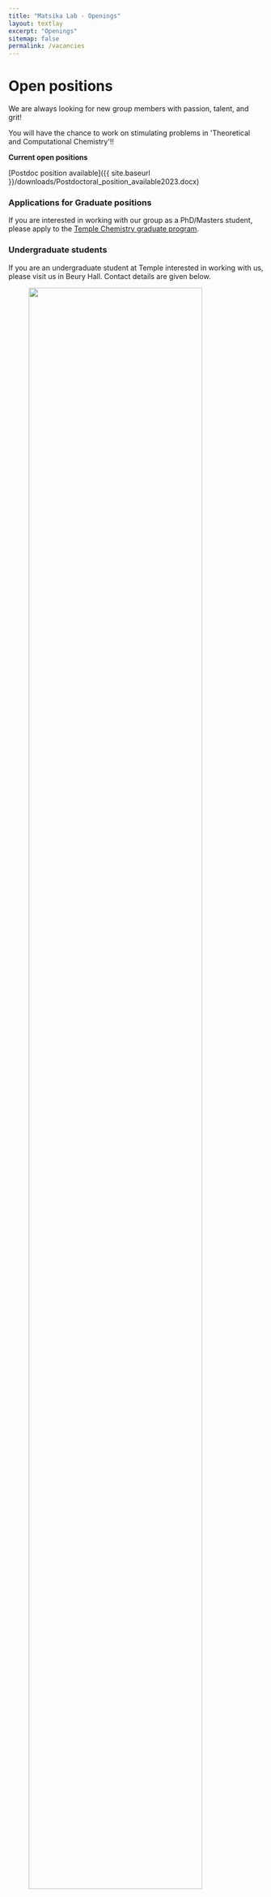 ```yaml
---
title: "Matsika Lab - Openings"
layout: textlay
excerpt: "Openings"
sitemap: false
permalink: /vacancies
---
```


# Open positions

We are always looking for new group members with passion, talent, and grit!

You will have the chance to work on stimulating problems in 'Theoretical and Computational Chemistry'!!

<b> Current open positions </b>
<p>[Postdoc position available]({{ site.baseurl }}/downloads/Postdoctoral_position_available2023.docx)</p>

<!--### Current open positions

You find the current job openings here:
[Opening 1]({{ site.baseurl }}/downloads/GeneralPostdoc_2019_v01.pdf),
[Opening 2]({{ site.baseurl }}/downloads/PPMS_PhD_2019_v01.pdf).

It might be interesting to look at some past job advertisements. While the projects keep changing, the themes are still roughly the same. You can download them [here]({{ site.baseurl }}/downloads/PD.pdf), [here]({{ site.baseurl }}/downloads/PHD1.pdf), or [here]({{ site.baseurl }}/downloads/PHD2.pdf).-->

### Applications for Graduate positions
If you are interested in working with our group as a PhD/Masters student, please apply to the [Temple Chemistry graduate program](https://chem.cst.temple.edu/apply.html).

### Undergraduate students
If you are an undergraduate student at Temple interested in working with us, please visit us in Beury Hall. Contact details are given below.


<figure>
<img src="{{ site.url }}{{ site.baseurl }}/images/picpic/Gallery/templeowl.jpg" width="90%">
</figure>
